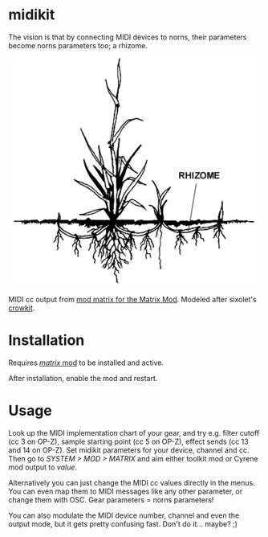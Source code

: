 # midikit

The vision is that by connecting MIDI devices to norns, their parameters become norns parameters too; a rhizome.

![](rhizome.png)

MIDI cc output from [mod matrix for the Matrix Mod](https://llllllll.co/t/mod-matrix-for-the-matrix-mod/57231). Modeled after sixolet's [crowkit](https://github.com/sixolet/crowkit/).

# Installation

Requires [*matrix* mod](https://llllllll.co/t/mod-matrix-for-the-matrix-mod/57231) to be installed and active.

After installation, enable the mod and restart.

# Usage

Look up the MIDI implementation chart of your gear, and try e.g. filter cutoff (cc 3 on OP-Z), sample starting point (cc 5 on OP-Z), effect sends (cc 13 and 14 on OP-Z). Set midikit parameters for your device, channel and cc. Then go to *SYSTEM > MOD > MATRIX* and aim either toolkit mod or Cyrene mod output to *value*.

Alternatively you can just change the MIDI cc values directly in the menus. You can even map them to MIDI messages like any other parameter, or change them with OSC. Gear parameters = norns parameters!

You can also modulate the MIDI device number, channel and even the output mode, but it gets pretty confusing fast. Don't do it... maybe? ;)

